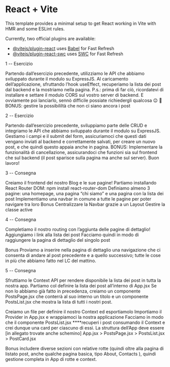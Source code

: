 # React + Vite

This template provides a minimal setup to get React working in Vite with HMR and some ESLint rules.

Currently, two official plugins are available:

- [@vitejs/plugin-react](https://github.com/vitejs/vite-plugin-react/blob/main/packages/plugin-react/README.md) uses [Babel](https://babeljs.io/) for Fast Refresh
- [@vitejs/plugin-react-swc](https://github.com/vitejs/vite-plugin-react-swc) uses [SWC](https://swc.rs/) for Fast Refresh





1 -- Esercizio 

Partendo dall’esercizio precedente, utilizziamo le API che abbiamo sviluppato durante il modulo su ExpressJS.
Al caricamento dell’applicazione, sfruttando l’hook useEffect, recuperiamo la lista dei post dal backend e la mostriamo nella pagina.
P.s.: prima di far ciò, ricordatevi di installare e settare il modulo CORS sul vostro server di backend.
E ovviamente poi lanciarlo, sennò difficile possiate richiedergli qualcosa :wink: :rocket:
BONUS:
gestire la possibililtà che non ci siano ancora i post

2 -- Esercizio 

Partendo dall’esercizio precedente, sviluppiamo parte delle CRUD e integriamo le API che abbiamo sviluppato durante il modulo su ExpressJS.
Gestiamo i campi e il submit del form, assicuriamoci che questi dati vengano inviati al backend e correttamente salvati, per creare un nuovo post, e che quindi questo appaia anche in pagina. 
BONUS:
Implementare la funzionalità di cancellazione, assicurandoci che funzioni sia sul frontend che sul backend (il post sparisce sulla pagina ma anche sul server).
Buon lavoro!

3 -- Consegna

Creiamo il frontend del nostro Blog e le sue pagine!
Partiamo installando React Router DOM: npm install react-router-dom
Definiamo almeno 3 pagine: una homepage, una pagina “chi siamo” e una pagina con la lista dei post
Implementiamo una navbar in comune a tutte le pagine per poter navigare tra loro
Bonus
Centralizzare la Navbar grazie a un Layout
Gestire la classe active

4 -- Consegna

Completiamo il nostro routing con l’aggiunta delle pagine di dettaglio!
Aggiungiamo i link alla lista dei post
Facciamo quindi in modo di raggiungere la pagina di dettaglio del singolo post

Bonus
Proviamo a inserire nella pagina di dettaglio una navigazione che ci consenta di andare 
al post precedente e a quello successivo;
tutte le cose in più che abbiamo fatto nel LC del mattino.



5 -- Consegna

Sfruttiamo le Context API per rendere disponibile la lista dei post in tutta la nostra app.
Partiamo col definire la lista dei post all’interno di App.jsx
Se non lo abbiamo già fatto in precedenza, creiamo un componente PostsPage.jsx che conterrà al suo interno un titolo e un componente PostsList.jsx che mostra la lista di tutti i nostri post.

Creiamo un file per definire il nostro Context ed esportiamolo
Importiamo il Provider in App.jsx e wrappiamoci la nostra applicazione
Facciamo in modo che il componente PostsList.jsx ****recuperi i post consumando il Context e crei dunque una card per ciascuno di essi.
La struttura dell’App deve essere [in allegato trovate anche schemino]
App.jsx > PostsPage.jsx > PostsList.jsx > PostCard.jsx

Bonus
includere diverse sezioni con relative rotte (quindi oltre alla pagina di listato post, anche qualche pagina basica, tipo About, Contacts ), quindi gestione completa in App di rotte e context.


